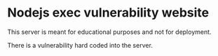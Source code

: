 # Nodejs exec vulnerability website

This server is meant for educational purposes and not for deployment.

There is a vulnerability hard coded into the server. 